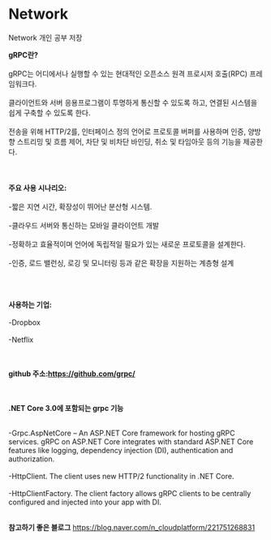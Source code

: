 # Network
Network 
개인 공부 저장




<b>gRPC란?</b><br></br>
gRPC는 어디에서나 실행할 수 있는 현대적인 오픈소스 원격 프로시저 호출(RPC) 프레임워크다. <br></br>
클라이언트와 서버 응용프로그램이 투명하게 통신할 수 있도록 하고, 연결된 시스템을 쉽게 구축할 수 있도록 한다.<br></br>
전송을 위해 HTTP/2를, 인터페이스 정의 언어로 프로토콜 버퍼를 사용하며 인증, 양방향 스트리밍 및 흐름 제어, 차단 및 비차단 바인딩, 취소 및 타임아웃 등의 기능을 제공한다.
<br></br><br></br>
<b>주요 사용 시나리오:</b><br></br>
-짧은 지연 시간, 확장성이 뛰어난 분산형 시스템.<br></br>
-클라우드 서버와 통신하는 모바일 클라이언트 개발<br></br>
-정확하고 효율적이며 언어에 독립적일 필요가 있는 새로운 프로토콜을 설계한다.<br></br>
-인증, 로드 밸런싱, 로깅 및 모니터링 등과 같은 확장을 지원하는 계층형 설계

<br></br>

<b>사용하는 기업:</b><br></br>
-Dropbox
<br></br>
-Netflix


<br></br>
<b>github 주소:https://github.com/grpc/</b>

<br></br>
<b>.NET Core 3.0에 포함되는 grpc 기능</b><br></br>

-Grpc.AspNetCore – An ASP.NET Core framework for hosting gRPC services. gRPC on ASP.NET Core integrates with standard ASP.NET Core features like logging, dependency injection (DI), authentication and authorization.<br></br>
-HttpClient. The client uses new HTTP/2 functionality in .NET Core.<br></br>
-HttpClientFactory. The client factory allows gRPC clients to be centrally configured and injected into your app with DI.<br></br>


<b>참고하기 좋은 블로그</b>
https://blog.naver.com/n_cloudplatform/221751268831
